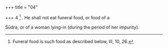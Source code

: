 +++
title = "04"

+++
4 [^4] . He shall not eat funeral food, or food of a


[^4]:  Funeral food is such food as described below, III, 10, 26.

Śūdra, or of a woman lying-in (during the period of her impurity).
